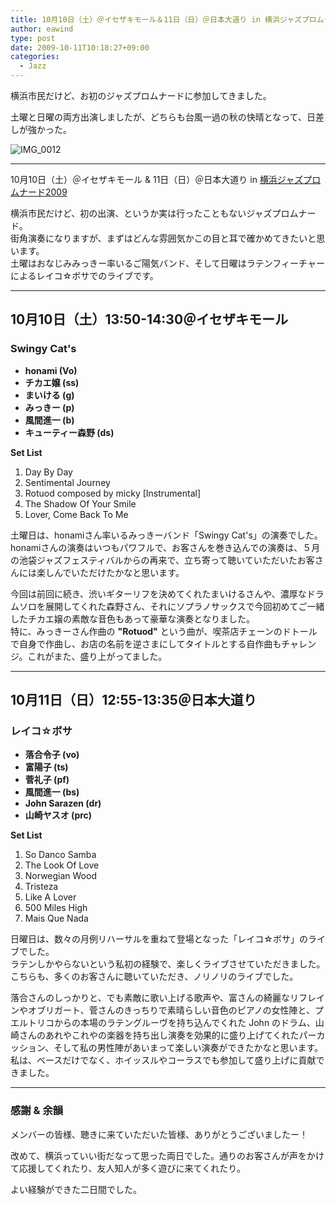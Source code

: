 ```yaml
---
title: 10月10日（土）＠イセザキモール＆11日（日）＠日本大道り in 横浜ジャズプロムナード2009
author: eawind
type: post
date: 2009-10-11T10:18:27+09:00
categories:
  - Jazz
---
```

横浜市民だけど、お初のジャズプロムナードに参加してきました。

土曜と日曜の両方出演しましたが、どちらも台風一過の秋の快晴となって、日差しが強かった。

![IMG_0012](/img/2009/10/IMG_0012.jpg)

---

10月10日（土）＠イセザキモール & 11日（日）＠日本大道り in [横浜ジャズプロムナード2009](http://jazzpro.jp/)

横浜市民だけど、初の出演、というか実は行ったこともないジャズプロムナード。  
街角演奏になりますが、まずはどんな雰囲気かこの目と耳で確かめてきたいと思います。  
土曜はおなじみみっきー率いるご陽気バンド、そして日曜はラテンフィーチャーによるレイコ☆ボサでのライブです。

---

## 10月10日（土）13:50-14:30＠イセザキモール

### Swingy Cat's

- **honami (Vo)**
- **チカエ嬢 (ss)**
- **まいける (g)**
- **みっきー (p)**
- **風間進一 (b)**
- **キューティー森野 (ds)**

**Set List**  
1. Day By Day  
2. Sentimental Journey  
3. Rotuod composed by micky [Instrumental]  
4. The Shadow Of Your Smile  
5. Lover, Come Back To Me  

土曜日は、honamiさん率いるみっきーバンド「Swingy Cat's」の演奏でした。  
honamiさんの演奏はいつもパワフルで、お客さんを巻き込んでの演奏は、５月の池袋ジャズフェスティバルからの再来で、立ち寄って聴いていただいたお客さんには楽しんでいただけたかなと思います。

今回は前回に続き、渋いギターリフを決めてくれたまいけるさんや、濃厚なドラムソロを展開してくれた森野さん、それにソプラノサックスで今回初めてご一緒したチカエ嬢の素敵な音色もあって豪華な演奏となりました。  
特に、みっきーさん作曲の **"Rotuod"** という曲が、喫茶店チェーンのドトールで自身で作曲し、お店の名前を逆さまにしてタイトルとする自作曲もチャレンジ。これがまた、盛り上がってました。

---

## 10月11日（日）12:55-13:35＠日本大道り

### レイコ☆ボサ

- **落合令子 (vo)**
- **富陽子 (ts)**
- **菅礼子 (pf)**
- **風間進一 (bs)**
- **John Sarazen (dr)**
- **山崎ヤスオ (prc)**

**Set List**  
1. So Danco Samba  
2. The Look Of Love  
3. Norwegian Wood  
4. Tristeza  
5. Like A Lover  
6. 500 Miles High  
7. Mais Que Nada  

日曜日は、数々の月例リハーサルを重ねて登場となった「レイコ☆ボサ」のライブでした。  
ラテンしかやらないという私初の経験で、楽しくライブさせていただきました。  
こちらも、多くのお客さんに聴いていただき、ノリノリのライブでした。

落合さんのしっかりと、でも素敵に歌い上げる歌声や、富さんの綺麗なリフレインやオブリガート、菅さんのきっちりで素晴らしい音色のピアノの女性陣と、プエルトリコからの本場のラテングルーヴを持ち込んでくれた John のドラム、山崎さんのあれやこれやの楽器を持ち出し演奏を効果的に盛り上げてくれたパーカッション、そして私の男性陣があいまって楽しい演奏ができたかなと思います。  
私は、ベースだけでなく、ホイッスルやコーラスでも参加して盛り上げに貢献できました。

---

### **感謝 & 余韻**

メンバーの皆様、聴きに来ていただいた皆様、ありがとうございましたー！  

改めて、横浜っていい街だなって思った両日でした。通りのお客さんが声をかけて応援してくれたり、友人知人が多く遊びに来てくれたり。  

よい経験ができた二日間でした。
